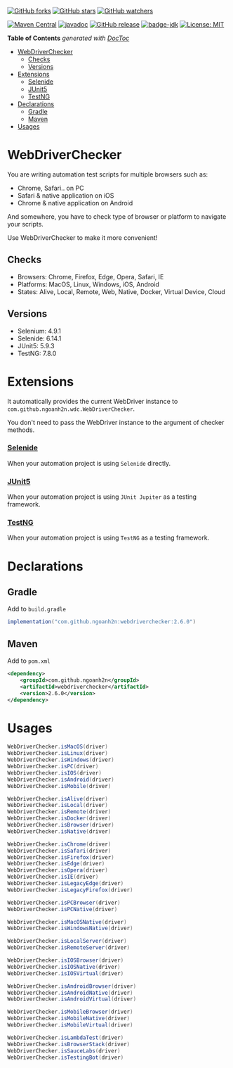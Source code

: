 [![GitHub forks](https://img.shields.io/github/forks/ngoanh2n/webdriverchecker.svg?style=social&label=Fork&maxAge=2592000)](https://github.com/ngoanh2n/webdriverchecker/network/members/)
[![GitHub stars](https://img.shields.io/github/stars/ngoanh2n/webdriverchecker.svg?style=social&label=Star&maxAge=2592000)](https://github.com/ngoanh2n/webdriverchecker/stargazers/)
[![GitHub watchers](https://img.shields.io/github/watchers/ngoanh2n/webdriverchecker.svg?style=social&label=Watch&maxAge=2592000)](https://github.com/ngoanh2n/webdriverchecker/watchers/)

[![Maven Central](https://maven-badges.herokuapp.com/maven-central/com.github.ngoanh2n/webdriverchecker/badge.svg)](https://maven-badges.herokuapp.com/maven-central/com.github.ngoanh2n/webdriverchecker)
[![javadoc](https://javadoc.io/badge2/com.github.ngoanh2n/webdriverchecker/javadoc.svg)](https://javadoc.io/doc/com.github.ngoanh2n/webdriverchecker)
[![GitHub release](https://img.shields.io/github/release/ngoanh2n/webdriverchecker.svg)](https://github.com/ngoanh2n/webdriverchecker/releases/)
[![badge-jdk](https://img.shields.io/badge/jdk-8-blue.svg)](http://www.oracle.com/technetwork/java/javase/downloads/index.html)
[![License: MIT](https://img.shields.io/badge/License-MIT-blueviolet.svg)](https://opensource.org/licenses/MIT)

<!-- START doctoc generated TOC please keep comment here to allow auto update -->
<!-- DON'T EDIT THIS SECTION, INSTEAD RE-RUN doctoc TO UPDATE -->
**Table of Contents**  *generated with [DocToc](https://github.com/thlorenz/doctoc)*

- [WebDriverChecker](#webdriverchecker)
  - [Checks](#checks)
  - [Versions](#versions)
- [Extensions](#extensions)
    - [Selenide](#selenide)
    - [JUnit5](#junit5)
    - [TestNG](#testng)
- [Declarations](#declarations)
  - [Gradle](#gradle)
  - [Maven](#maven)
- [Usages](#usages)

<!-- END doctoc generated TOC please keep comment here to allow auto update -->

# WebDriverChecker
You are writing automation test scripts for multiple browsers such as:
- Chrome, Safari.. on PC
- Safari & native application on iOS
- Chrome & native application on Android

And somewhere, you have to check type of browser or platform to navigate your scripts.

Use WebDriverChecker to make it more convenient!

## Checks
- Browsers: Chrome, Firefox, Edge, Opera, Safari, IE
- Platforms: MacOS, Linux, Windows, iOS, Android
- States: Alive, Local, Remote, Web, Native, Docker, Virtual Device, Cloud

## Versions
- Selenium: 4.9.1
- Selenide: 6.14.1
- JUnit5: 5.9.3
- TestNG: 7.8.0

# Extensions
It automatically provides the current WebDriver instance to `com.github.ngoanh2n.wdc.WebDriverChecker`.

You don't need to pass the WebDriver instance to the argument of checker methods.

### [Selenide](webdriverchecker-selenide#readme)
When your automation project is using `Selenide` directly.

### [JUnit5](webdriverchecker-junit5#readme)
When your automation project is using `JUnit Jupiter` as a testing framework.

### [TestNG](webdriverchecker-testng#readme)
When your automation project is using `TestNG` as a testing framework.

# Declarations
## Gradle
Add to `build.gradle`
```gradle
implementation("com.github.ngoanh2n:webdriverchecker:2.6.0")
```

## Maven
Add to `pom.xml`
```xml
<dependency>
    <groupId>com.github.ngoanh2n</groupId>
    <artifactId>webdriverchecker</artifactId>
    <version>2.6.0</version>
</dependency>
```

# Usages
```java
WebDriverChecker.isMacOS(driver)
WebDriverChecker.isLinux(driver)
WebDriverChecker.isWindows(driver)
WebDriverChecker.isPC(driver)
WebDriverChecker.isIOS(driver)
WebDriverChecker.isAndroid(driver)
WebDriverChecker.isMobile(driver)

WebDriverChecker.isAlive(driver)
WebDriverChecker.isLocal(driver)
WebDriverChecker.isRemote(driver)
WebDriverChecker.isDocker(driver)
WebDriverChecker.isBrowser(driver)
WebDriverChecker.isNative(driver)

WebDriverChecker.isChrome(driver)
WebDriverChecker.isSafari(driver)
WebDriverChecker.isFirefox(driver)
WebDriverChecker.isEdge(driver)
WebDriverChecker.isOpera(driver)
WebDriverChecker.isIE(driver)
WebDriverChecker.isLegacyEdge(driver)
WebDriverChecker.isLegacyFirefox(driver)

WebDriverChecker.isPCBrowser(driver)
WebDriverChecker.isPCNative(driver)

WebDriverChecker.isMacOSNative(driver)
WebDriverChecker.isWindowsNative(driver)

WebDriverChecker.isLocalServer(driver)
WebDriverChecker.isRemoteServer(driver)

WebDriverChecker.isIOSBrowser(driver)
WebDriverChecker.isIOSNative(driver)
WebDriverChecker.isIOSVirtual(driver)

WebDriverChecker.isAndroidBrowser(driver)
WebDriverChecker.isAndroidNative(driver)
WebDriverChecker.isAndroidVirtual(driver)

WebDriverChecker.isMobileBrowser(driver)
WebDriverChecker.isMobileNative(driver)
WebDriverChecker.isMobileVirtual(driver)

WebDriverChecker.isLambdaTest(driver)
WebDriverChecker.isBrowserStack(driver)
WebDriverChecker.isSauceLabs(driver)
WebDriverChecker.isTestingBot(driver)
```
